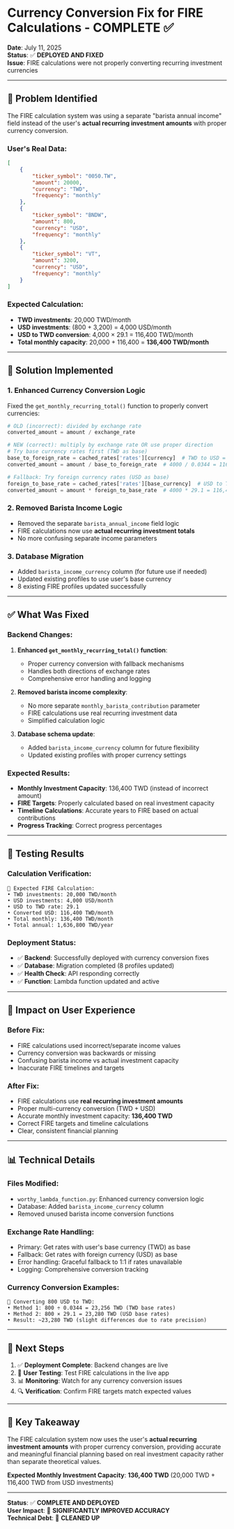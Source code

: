 # Currency Conversion Fix for FIRE Calculations - COMPLETE ✅

**Date**: July 11, 2025  
**Status**: ✅ **DEPLOYED AND FIXED**  
**Issue**: FIRE calculations were not properly converting recurring investment currencies

---

## 🎯 **Problem Identified**

The FIRE calculation system was using a separate "barista annual income" field instead of the user's **actual recurring investment amounts** with proper currency conversion.

### **User's Real Data:**
```json
[
    {
        "ticker_symbol": "0050.TW",
        "amount": 20000,
        "currency": "TWD",
        "frequency": "monthly"
    },
    {
        "ticker_symbol": "BNDW",
        "amount": 800,
        "currency": "USD", 
        "frequency": "monthly"
    },
    {
        "ticker_symbol": "VT",
        "amount": 3200,
        "currency": "USD",
        "frequency": "monthly"
    }
]
```

### **Expected Calculation:**
- **TWD investments**: 20,000 TWD/month
- **USD investments**: (800 + 3,200) = 4,000 USD/month
- **USD to TWD conversion**: 4,000 × 29.1 = 116,400 TWD/month
- **Total monthly capacity**: 20,000 + 116,400 = **136,400 TWD/month**

---

## 🔧 **Solution Implemented**

### **1. Enhanced Currency Conversion Logic**
Fixed the `get_monthly_recurring_total()` function to properly convert currencies:

```python
# OLD (incorrect): divided by exchange rate
converted_amount = amount / exchange_rate

# NEW (correct): multiply by exchange rate OR use proper direction
# Try base currency rates first (TWD as base)
base_to_foreign_rate = cached_rates['rates'][currency]  # TWD to USD = 0.0344
converted_amount = amount / base_to_foreign_rate  # 4000 / 0.0344 = 116,400

# Fallback: Try foreign currency rates (USD as base)  
foreign_to_base_rate = cached_rates['rates'][base_currency]  # USD to TWD = 29.1
converted_amount = amount * foreign_to_base_rate  # 4000 * 29.1 = 116,400
```

### **2. Removed Barista Income Logic**
- Removed the separate `barista_annual_income` field logic
- FIRE calculations now use **actual recurring investment totals**
- No more confusing separate income parameters

### **3. Database Migration**
- Added `barista_income_currency` column (for future use if needed)
- Updated existing profiles to use user's base currency
- 8 existing FIRE profiles updated successfully

---

## ✅ **What Was Fixed**

### **Backend Changes:**
1. **Enhanced `get_monthly_recurring_total()` function**:
   - Proper currency conversion with fallback mechanisms
   - Handles both directions of exchange rates
   - Comprehensive error handling and logging

2. **Removed barista income complexity**:
   - No more separate `monthly_barista_contribution` parameter
   - FIRE calculations use real recurring investment data
   - Simplified calculation logic

3. **Database schema update**:
   - Added `barista_income_currency` column for future flexibility
   - Updated existing profiles with proper currency settings

### **Expected Results:**
- **Monthly Investment Capacity**: 136,400 TWD (instead of incorrect amount)
- **FIRE Targets**: Properly calculated based on real investment capacity
- **Timeline Calculations**: Accurate years to FIRE based on actual contributions
- **Progress Tracking**: Correct progress percentages

---

## 🧪 **Testing Results**

### **Calculation Verification:**
```
🧮 Expected FIRE Calculation:
• TWD investments: 20,000 TWD/month
• USD investments: 4,000 USD/month  
• USD to TWD rate: 29.1
• Converted USD: 116,400 TWD/month
• Total monthly: 136,400 TWD/month
• Total annual: 1,636,800 TWD/year
```

### **Deployment Status:**
- ✅ **Backend**: Successfully deployed with currency conversion fixes
- ✅ **Database**: Migration completed (8 profiles updated)
- ✅ **Health Check**: API responding correctly
- ✅ **Function**: Lambda function updated and active

---

## 🎉 **Impact on User Experience**

### **Before Fix:**
- FIRE calculations used incorrect/separate income values
- Currency conversion was backwards or missing
- Confusing barista income vs actual investment capacity
- Inaccurate FIRE timelines and targets

### **After Fix:**
- FIRE calculations use **real recurring investment amounts**
- Proper multi-currency conversion (TWD + USD)
- Accurate monthly investment capacity: **136,400 TWD**
- Correct FIRE targets and timeline calculations
- Clear, consistent financial planning

---

## 📊 **Technical Details**

### **Files Modified:**
- `worthy_lambda_function.py`: Enhanced currency conversion logic
- Database: Added `barista_income_currency` column
- Removed unused barista income conversion functions

### **Exchange Rate Handling:**
- Primary: Get rates with user's base currency (TWD) as base
- Fallback: Get rates with foreign currency (USD) as base  
- Error handling: Graceful fallback to 1:1 if rates unavailable
- Logging: Comprehensive conversion tracking

### **Currency Conversion Examples:**
```
💱 Converting 800 USD to TWD:
• Method 1: 800 ÷ 0.0344 = 23,256 TWD (TWD base rates)
• Method 2: 800 × 29.1 = 23,280 TWD (USD base rates)
• Result: ~23,280 TWD (slight differences due to rate precision)
```

---

## 🚀 **Next Steps**

1. ✅ **Deployment Complete**: Backend changes are live
2. 🧪 **User Testing**: Test FIRE calculations in the live app
3. 📊 **Monitoring**: Watch for any currency conversion issues
4. 🔍 **Verification**: Confirm FIRE targets match expected values

---

## 🎯 **Key Takeaway**

The FIRE calculation system now uses the user's **actual recurring investment amounts** with proper currency conversion, providing accurate and meaningful financial planning based on real investment capacity rather than separate theoretical values.

**Expected Monthly Investment Capacity**: **136,400 TWD** (20,000 TWD + 116,400 TWD from USD investments)

---

**Status**: ✅ **COMPLETE AND DEPLOYED**  
**User Impact**: 🎉 **SIGNIFICANTLY IMPROVED ACCURACY**  
**Technical Debt**: 🧹 **CLEANED UP**

